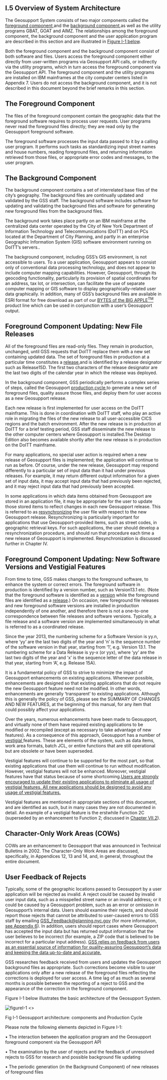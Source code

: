 <h2>I.5 Overview of System Architecture</h2>

The Geosupport System consists of two major components called the <U>foreground component </U>and the <U>background component</U>,as well as the utility programs GBAT, GOAT and AIMZ.  The relationships among the foreground component, the background component and the user application program are described in this section and are illustrated in <a href="#figureI-1">Figure I-1 below</a>.  

Both the foreground component and the background component consist of both software and files.  Users access the foreground component either directly from user-written programs via Geosupport API calls, or indirectly via the utility programs, which in turn access the foreground component via the Geosupport API. The foreground component and the utility programs are installed on IBM mainframes at the city computer centers listed in Appendix 7.  Users do not access the background component, and it is not described in this document beyond the brief remarks in this section.  

## <span class=section_header>The Foreground Component</span>  
The files of the foreground component contain the geographic data that the foreground software requires to process user requests.  User programs never read the foreground files directly; they are read only by the Geosupport foreground software.  

The foreground software processes the input data passed to it by a calling user program.  It performs such tasks as standardizing input street names and house numbers, reading foreground files, and returning information retrieved from those files, or appropriate error codes and messages, to the user program.  

## <span class=section_header> The Background Component </span>  
The background component contains a set of interrelated base files of the city’s geography.  The background files are continually updated and validated by the GSS staff.  The background software includes software for updating and validating the background files and software for generating new foreground files from the background files.  

The background work takes place partly on an IBM mainframe at the centralized data center operated by the City of New York Department of Information Technology and Telecommunications (DoITT) and on PCs located at the Department of City Planning, and partly in an enterprise Geographic Information System (GIS) software environment running on DoITT’s servers..  

The background component, including GSS’s GIS environment, is not accessible to users.  To a user application, Geosupport appears to consist only of conventional data processing technology, and does not appear to include computer mapping capabilities.  However, Geosupport, through its geocoding functionality, particularly its provision of spatial coordinates for an address, tax lot, or intersection, can facilitate the use of separate computer mapping or GIS software to display geographically-related user data graphically.  In addition, many of GSS’s background files are available in ESRI format for free download as part of our [BYTES of the BIG APPLE<sup>TM<sup>](http://www1.nyc.gov/site/planning/data-maps/open-data.page) product line which can be used in conjunction with a user’s Geosupport output.  

## <span class=section_header> Foreground Component Updating:  New File Releases </span>  

All of the foreground files are read-only files.  They remain in production, unchanged, until GSS requests that DoITT replace them with a new set containing updated data.  The set of foreground files in production at a particular time constitutes a <U>release</U>,and is identified by a release designator such as Release15D.  The first two characters of the release designator are the last two digits of the calendar year in which the release was deployed.  

In the background component, GSS periodically performs a complex series of steps, called the Geosupport <U>production cycle</U>,to generate a new set of foreground files, quality assure those files, and deploy them for user access as a new Geosupport release.  

Each new release is first implemented for user access on the DoITT mainframe.  This is done in coordination with DoITT staff, who play an active role in migrating the files of the new release to all user-accessible CICS regions and the batch environment.  After the new release is in production at DoITT for a brief testing period, GSS staff disseminate the new release to the other computer centers where Geosupport is installed.The Desktop Edition also becomes available shortly after the new release is in production on the DoITT mainframe.  

For many applications, no special user action is required when a new release of Geosupport files is implemented; the application will continue to run as before.  Of course, under the new release, Geosupport may respond differently to a particular set of input data than it had under previous releases.  For example, it may return different output information for a given set of input data, it may accept input data that had previously been rejected, and it may reject input data that had previously been accepted.  

In some applications in which data items obtained from Geosupport are stored in an application file, it may be appropriate for the user to update those stored items to reflect changes in each new Geosupport release.  This is referred to as <u>resynchronizing</u> the user file with respect to the new Geosupport release.  Resynchronizing is particularly important for applications that use Geosupport-provided items, such as street codes, in geographic retrieval keys.  For such applications, the user should develop a resynchronization procedure, and should run that procedure each time a new release of Geosupport is implemented.  Resynchronization is discussed further in Chapter IV.  

## <span class=section_header>Foreground Component Updating:  New Software Versions and Vestigial Features</span>  

From time to time, GSS makes changes to the foreground software, to enhance the system or correct errors.  The foreground software in production is identified by a version number, such as Version13.1 etc.  (Note that the foreground software is identified as a <u>version</u> while the foreground files are identified as a <u> release</u>.) On occasion, new foreground file releases and new foreground software versions are installed in production independently of one another, and therefore there is not a one-to-one correspondence between file releases and software versions.  Typically, a file release and a software version are implemented simultaneously in what is referred to as a coordinated release.  

Since the year 2013, the numbering scheme for a Software Version is yy.n, where ‘yy’ are the last two digits of the year and ‘n’ is the sequence number of the software version in that year, starting from ‘1’, e.g. Version 13.1.  The numbering scheme for a Data Release is yy-x (or yyx), where ‘yy’ are the last two digits of the year and ‘x’ is the sequence letter of the data release in that year, starting from ‘A’, e.g. Release 15A).  

It is a fundamental policy of GSS to strive to minimize the impact of Geosupport enhancements on existing applications.  Whenever possible, enhancements are designed so that existing applications that do not require the new Geosupport feature need not be modified.  In other words, enhancements are generally ‘transparent’ to existing applications.  Although this is generally the policy of GSS, please see the SUMMARY OF CHANGES AND NEW FEATURES, at the beginning of this manual, for any item that could possibly affect your applications.  

Over the years, numerous enhancements have been made to Geosupport, and virtually none of them have required existing applications to be modified or recompiled (except as necessary to take advantage of new features).  As a consequence of this approach, Geosupport has a number of <U> vestigial </U> features.  These are elements of the system, such as data items, work area formats, batch JCL, or entire functions that are still operational but are obsolete or have been superseded.  

Vestigial features will continue to be supported for the most part, so that existing applications that use them will continue to run without modification.  However, vestigial features will not be enhanced.  Moreover, vestigial features have that status because of some shortcoming.<U>Users are strongly encouraged to update their existing applications to eliminate all usage of vestigial features.  All new applications should be designed to avoid any usage of vestigial features.</U>  

Vestigial features are mentioned in appropriate sections of this document, and are identified as such, but in many cases they are not documented in detail.  An example of a vestigial feature is the erstwhile Function 2C (superseded by an enhancement to Function 2; discussed in [Chapter VII.2](/chapters/chapterVII/section02/)).  

## <span class=section_header>Character-Only Work Areas  (COWs) </span>  

COWs are an enhancement to Geosupport that was announced in Technical Bulletins in 2002.  The Character-Only Work Areas are discussed, specifically, in Appendices 12, 13 and 14, and, in general, throughout the entire document.  

## <span class=section_header>User Feedback of Rejects </span>  

Typically, some of the geographic locations passed to Geosupport by a user application will be rejected as invalid.  A reject could be caused by invalid user input data, such as a misspelled street name or an invalid address; or it could be caused by a Geosupport problem, such as an error or omission in Geosupport’s internal data.  Users should examine their rejects, and should report those rejects that cannot be attributed to user-caused errors to GSS staff by emailing <a href="mailto:GSS_Feedback@planning.nyc.gov">GSS_Feedback@planning.nyc.gov</a> (for more information, [see Appendix 6](/appendices/appendix06/)).  In addition, users should report cases where Geosupport has accepted the input data but has returned output information that the user believes to be incorrect (for example, a ZIP code that is believed to be incorrect for a particular input address). <U>GSS relies on feedback from users as an essential source of information for quality-assuring Geosupport’s data and keeping the data up-to-date and accurate.</U>  

GSS researches feedback received from users and updates the Geosupport background files as appropriate.  Such corrections become visible to user applications only after a new release of the foreground files reflecting the corrections is deployed for user access.  A time lag of as much as several months is possible between the reporting of a reject to GSS and the appearance of the correction in the foreground component.  

<span id="figureI-1">Figure I-1 below</span> illustrates the basic architecture of the Geosupport System.


![figureI-1 <>](/img/figureI-1.png "GeosupportArchitecture Logo")  
<div class="img_tagline"> Fig I-1 Geosupport architecture: components and Production Cycle </div>  

Please note the following elements depicted in Figure I-1:  

•	The interaction between the application program and the Geosupport foreground component via the Geosupport API

•	The examination by the user of rejects and the feedback of unresolved rejects to GSS for research and possible background file updating

•	The periodic generation (in the Background Component) of new releases of foreground files
